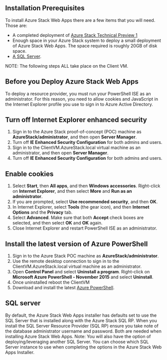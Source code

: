 <properties
	pageTitle="Azure Stack App Service Technical Preview 1 Before You Get Started | Microsoft Azure"
	description="Steps to complete before deploying Web Apps on Azure Stack"
	services="azure-stack"
	documentationCenter=""
	authors="apwestgarth"
	manager="stefsch"
	editor=""/>

<tags
	ms.service="azure-stack"
	ms.workload="app-service"
	ms.tgt_pltfrm="na"
	ms.devlang="na"
	ms.topic="article"
	ms.date="05/05/2016"
	ms.author="anwestg"/>
	
## Installation Prerequisites

To install Azure Stack Web Apps there are a few items that you will need.  Those are:

- A completed deployment of [Azure Stack Technical Preview 1](azure-stack-run-powershell-script.md)
- Enough space in your Azure Stack system to deploy a small deployment of Azure Stack Web Apps.  The space required is roughly 20GB of disk space.
- [A SQL Server](#SQL-Server).

NOTE: The following steps ALL take place on the Client VM.

## Before you Deploy Azure Stack Web Apps

To deploy a resource provider, you must run your PowerShell ISE as an administrator. For this reason, you need to allow cookies and JavaScript in the Internet Explorer profile you use to sign in to Azure Active Directory.

## Turn off Internet Explorer enhanced security

1.	Sign in to the Azure Stack proof-of-concept (POC) machine as **AzureStack/administrator**, and then open **Server Manager**.
2.	Turn off **IE Enhanced Security Configuration** for both admins and users.
3.	Sign in to the ClientVM.AzureStack.local virtual machine as an administrator, and then open **Server Manager**.
4.	Turn off **IE Enhanced Security Configuration** for both admins and users.

## Enable cookies

1.	Select **Start**, then **All apps**, and then **Windows accessories**. Right-click on **Internet Explorer**, and then select **More** and **Run as an administrator**.
2.	If you are prompted, select **Use recommended security**, and then **OK**.
3.	In Internet Explorer, select **Tools** (the gear icon), and then **Internet Options** and the **Privacy** tab.
4.	Select **Advanced**. Make sure that both **Accept** check boxes are selected, and then select **OK** and **OK** again.
5.	Close Internet Explorer and restart PowerShell ISE as an administrator.

## Install the latest version of Azure PowerShell

1.	Sign in to the Azure Stack POC machine as **AzureStack/administrator**.
2.	Use the remote desktop connection to sign in to the ClientVM.AzureStack.local virtual machine as an administrator.
3.	Open **Control Panel** and select **Uninstall a program**. Right-click on **Microsoft Azure PowerShell - November 2015** and select **Uninstall**.
4.	Once uninstalled reboot the ClientVM
5.	Download and install the latest [Azure PowerShell](http://aka.ms/azstackpsh).


## SQL server

By default, the Azure Stack Web Apps installer has defaults set to use the SQL Server that is installed along with the Azure Stack SQL RP. When you install the SQL Server Resource Provider (SQL RP) ensure you take note of the database administrator username and password. Both are needed when installing Azure Stack Web Apps.
Note: You will also have the option of deploying/leveraging another SQL Server. You can choose which SQL Server instance to use when completing the options in the Azure Stack Web Apps Installer.
